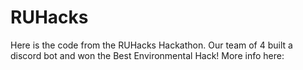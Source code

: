 # RUHacks
Here is the code from the RUHacks Hackathon. Our team of 4 built a discord bot and won the Best Environmental Hack! More info here:  
